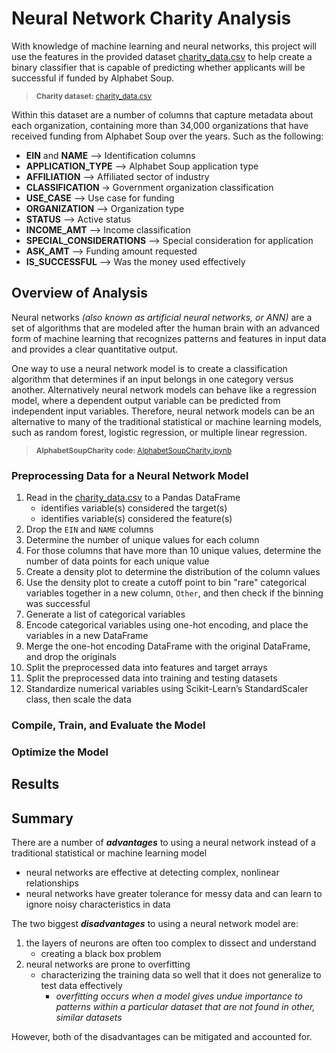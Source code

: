 # Neural Network Charity Analysis
With knowledge of machine learning and neural networks, this project will use the features in the provided dataset [charity_data.csv](https://github.com/vzhang90/Neural_Network_Charity_Analysis/blob/main/charity_data.csv) to help create a binary classifier that is capable of predicting whether applicants will be successful if funded by Alphabet Soup.

><sub>**Charity dataset:** [charity_data.csv](https://github.com/vzhang90/Neural_Network_Charity_Analysis/blob/main/charity_data.csv)</sub>   

Within this dataset are a number of columns that capture metadata about each organization, containing more than 34,000 organizations that have received funding from Alphabet Soup over the years. Such as the following:
- **EIN** and **NAME** —> Identification columns
- **APPLICATION_TYPE** —> Alphabet Soup application type
- **AFFILIATION** —> Affiliated sector of industry
- **CLASSIFICATION** -> Government organization classification
- **USE_CASE** —> Use case for funding
- **ORGANIZATION** —> Organization type
- **STATUS** —> Active status
- **INCOME_AMT** —> Income classification
- **SPECIAL_CONSIDERATIONS** —> Special consideration for application
- **ASK_AMT** —> Funding amount requested
- **IS_SUCCESSFUL** —> Was the money used effectively


## Overview of Analysis
Neural networks *(also known as artificial neural networks, or ANN)* are a set of algorithms that are modeled after the human brain with an advanced form of machine learning that recognizes patterns and features in input data and provides a clear quantitative output.

One way to use a neural network model is to create a classification algorithm that determines if an input belongs in one category versus another. Alternatively neural network models can behave like a regression model, where a dependent output variable can be predicted from independent input variables. Therefore, neural network models can be an alternative to many of the traditional statistical or machine learning models, such as random forest, logistic regression, or multiple linear regression. 

> <sub>**AlphabetSoupCharity code:** [AlphabetSoupCharity.ipynb](https://github.com/vzhang90/Neural_Network_Charity_Analysis/blob/main/AlphabetSoupCharity.ipynb)</sub>   

### Preprocessing Data for a Neural Network Model
1. Read in the [charity_data.csv](https://github.com/vzhang90/Neural_Network_Charity_Analysis/blob/main/charity_data.csv) to a Pandas DataFrame
    - identifies variable(s) considered the target(s)
    - identifies variable(s) considered the feature(s)
2. Drop the `EIN` and `NAME` columns
3. Determine the number of unique values for each column
4. For those columns that have more than 10 unique values, determine the number of data points for each unique value
5. Create a density plot to determine the distribution of the column values
6. Use the density plot to create a cutoff point to bin "rare" categorical variables together in a new column, `Other`, and then check if the binning was successful
7. Generate a list of categorical variables
8. Encode categorical variables using one-hot encoding, and place the variables in a new DataFrame
9. Merge the one-hot encoding DataFrame with the original DataFrame, and drop the originals
10. Split the preprocessed data into features and target arrays
11. Split the preprocessed data into training and testing datasets
12. Standardize numerical variables using Scikit-Learn’s StandardScaler class, then scale the data

### Compile, Train, and Evaluate the Model

### Optimize the Model

## Results

## Summary
There are a number of ***advantages*** to using a neural network instead of a traditional statistical or machine learning model
- neural networks are effective at detecting complex, nonlinear relationships
- neural networks have greater tolerance for messy data and can learn to ignore noisy characteristics in data

The two biggest ***disadvantages*** to using a neural network model are: 
1. the layers of neurons are often too complex to dissect and understand 
    - creating a black box problem
2. neural networks are prone to overfitting 
    - characterizing the training data so well that it does not generalize to test data effectively   
        - *overfitting occurs when a model gives undue importance to patterns within a particular dataset that are not found in other, similar datasets*
    
However, both of the disadvantages can be mitigated and accounted for.